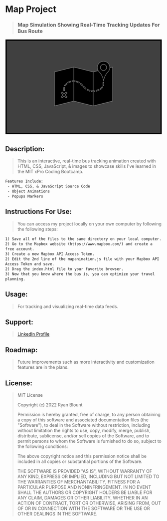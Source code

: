 # Map Project
> ### Map Simulation Showing Real-Time Tracking Updates For Bus Route

![Map Project](Images/Map-Image.png "Map Project")
<!-- <img src="Images/Map-Image.png" alt="Map Project" width="1000" height="600"> -->

## Description:
> This is an interactive, real-time bus tracking animation created with HTML, CSS, JavaScript, & images to showcase skills I've learned in the MIT xPro Coding Bootcamp.
   
    Features Include:  
     - HTML, CSS, & JavaScript Source Code  
     - Object Animations  
     - Popups Markers  

## Instructions For Use:
> You can access my project locally on your own computer by following the following steps:    

    1) Save all of the files to the same directory on your local computer.
    2) Go to the Mapbox website (https://www.mapbox.com/) and create a free account.
    3) Create a new Mapbox API Access Token.
    2) Edit the 2nd line of the mapanimation.js file with your Mapbox API Access Token and save.
    2) Drag the index.html file to your favorite browser.
    3) Now that you know where the bus is, you can optimize your travel planning.

## Usage:
> For tracking and visualizing real-time data feeds.  

## Support:
> [LinkedIn Profile](https://linkedin.com/in/ryanblount2)  

## Roadmap:
> Future improvements such as more interactivity and customization features are in the plans.  

## License:
> MIT License
>
> Copyright (c) 2022 Ryan Blount
>
> Permission is hereby granted, free of charge, to any person obtaining a copy
> of this software and associated documentation files (the "Software"), to deal
> in the Software without restriction, including without limitation the rights
> to use, copy, modify, merge, publish, distribute, sublicense, and/or sell
> copies of the Software, and to permit persons to whom the Software is
> furnished to do so, subject to the following conditions:
>
> The above copyright notice and this permission notice shall be included in all
> copies or substantial portions of the Software.
>
> THE SOFTWARE IS PROVIDED "AS IS", WITHOUT WARRANTY OF ANY KIND, EXPRESS OR
> IMPLIED, INCLUDING BUT NOT LIMITED TO THE WARRANTIES OF MERCHANTABILITY,
> FITNESS FOR A PARTICULAR PURPOSE AND NONINFRINGEMENT. IN NO EVENT SHALL THE
> AUTHORS OR COPYRIGHT HOLDERS BE LIABLE FOR ANY CLAIM, DAMAGES OR OTHER
> LIABILITY, WHETHER IN AN ACTION OF CONTRACT, TORT OR OTHERWISE, ARISING FROM,
> OUT OF OR IN CONNECTION WITH THE SOFTWARE OR THE USE OR OTHER DEALINGS IN THE
> SOFTWARE.
